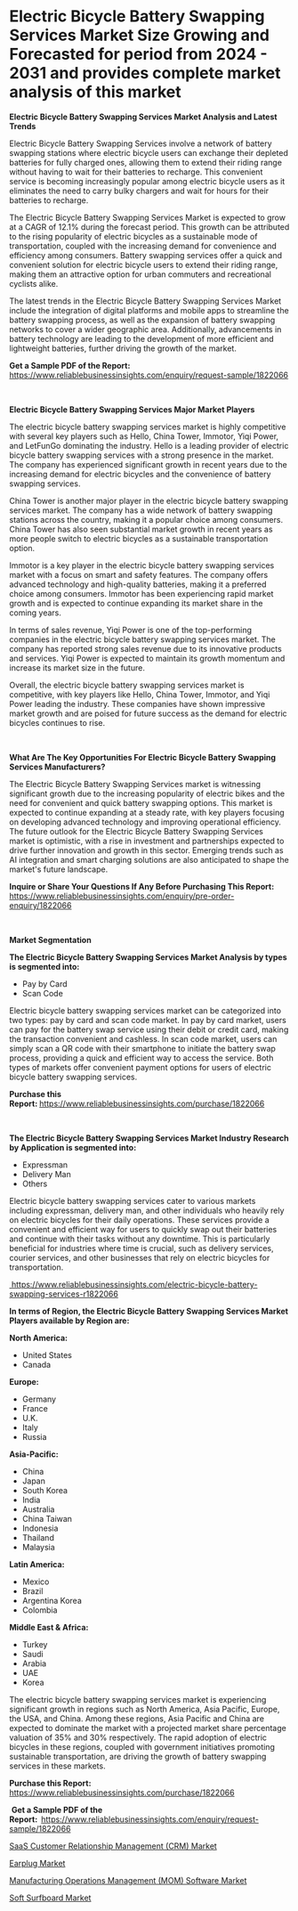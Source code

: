 <p><h1>Electric Bicycle Battery Swapping Services Market Size Growing and Forecasted for period from 2024 - 2031 and provides complete market analysis of this market</h1></p><p><strong>Electric Bicycle Battery Swapping Services Market Analysis and Latest Trends</strong></p>
<p><p>Electric Bicycle Battery Swapping Services involve a network of battery swapping stations where electric bicycle users can exchange their depleted batteries for fully charged ones, allowing them to extend their riding range without having to wait for their batteries to recharge. This convenient service is becoming increasingly popular among electric bicycle users as it eliminates the need to carry bulky chargers and wait for hours for their batteries to recharge.</p><p>The Electric Bicycle Battery Swapping Services Market is expected to grow at a CAGR of 12.1% during the forecast period. This growth can be attributed to the rising popularity of electric bicycles as a sustainable mode of transportation, coupled with the increasing demand for convenience and efficiency among consumers. Battery swapping services offer a quick and convenient solution for electric bicycle users to extend their riding range, making them an attractive option for urban commuters and recreational cyclists alike.</p><p>The latest trends in the Electric Bicycle Battery Swapping Services Market include the integration of digital platforms and mobile apps to streamline the battery swapping process, as well as the expansion of battery swapping networks to cover a wider geographic area. Additionally, advancements in battery technology are leading to the development of more efficient and lightweight batteries, further driving the growth of the market.</p></p>
<p><strong>Get a Sample PDF of the Report:&nbsp;</strong> <a href="https://www.reliablebusinessinsights.com/enquiry/request-sample/1822066">https://www.reliablebusinessinsights.com/enquiry/request-sample/1822066</a></p>
<p>&nbsp;</p>
<p><strong>Electric Bicycle Battery Swapping Services Major Market Players</strong></p>
<p><p>The electric bicycle battery swapping services market is highly competitive with several key players such as Hello, China Tower, Immotor, Yiqi Power, and LetFunGo dominating the industry. Hello is a leading provider of electric bicycle battery swapping services with a strong presence in the market. The company has experienced significant growth in recent years due to the increasing demand for electric bicycles and the convenience of battery swapping services.</p><p>China Tower is another major player in the electric bicycle battery swapping services market. The company has a wide network of battery swapping stations across the country, making it a popular choice among consumers. China Tower has also seen substantial market growth in recent years as more people switch to electric bicycles as a sustainable transportation option.</p><p>Immotor is a key player in the electric bicycle battery swapping services market with a focus on smart and safety features. The company offers advanced technology and high-quality batteries, making it a preferred choice among consumers. Immotor has been experiencing rapid market growth and is expected to continue expanding its market share in the coming years.</p><p>In terms of sales revenue, Yiqi Power is one of the top-performing companies in the electric bicycle battery swapping services market. The company has reported strong sales revenue due to its innovative products and services. Yiqi Power is expected to maintain its growth momentum and increase its market size in the future.</p><p>Overall, the electric bicycle battery swapping services market is competitive, with key players like Hello, China Tower, Immotor, and Yiqi Power leading the industry. These companies have shown impressive market growth and are poised for future success as the demand for electric bicycles continues to rise.</p></p>
<p>&nbsp;</p>
<p><strong>What Are The Key Opportunities For Electric Bicycle Battery Swapping Services Manufacturers?</strong></p>
<p><p>The Electric Bicycle Battery Swapping Services market is witnessing significant growth due to the increasing popularity of electric bikes and the need for convenient and quick battery swapping options. This market is expected to continue expanding at a steady rate, with key players focusing on developing advanced technology and improving operational efficiency. The future outlook for the Electric Bicycle Battery Swapping Services market is optimistic, with a rise in investment and partnerships expected to drive further innovation and growth in this sector. Emerging trends such as AI integration and smart charging solutions are also anticipated to shape the market's future landscape.</p></p>
<p><strong>Inquire or Share Your Questions If Any Before Purchasing This Report:</strong> <a href="https://www.reliablebusinessinsights.com/enquiry/pre-order-enquiry/1822066">https://www.reliablebusinessinsights.com/enquiry/pre-order-enquiry/1822066</a></p>
<p>&nbsp;</p>
<p><strong>Market Segmentation</strong></p>
<p><strong>The Electric Bicycle Battery Swapping Services Market Analysis by types is segmented into:</strong></p>
<p><ul><li>Pay by Card</li><li>Scan Code</li></ul></p>
<p><p>Electric bicycle battery swapping services market can be categorized into two types: pay by card and scan code market. In pay by card market, users can pay for the battery swap service using their debit or credit card, making the transaction convenient and cashless. In scan code market, users can simply scan a QR code with their smartphone to initiate the battery swap process, providing a quick and efficient way to access the service. Both types of markets offer convenient payment options for users of electric bicycle battery swapping services.</p></p>
<p><strong>Purchase this Report:&nbsp;</strong><a href="https://www.reliablebusinessinsights.com/purchase/1822066">https://www.reliablebusinessinsights.com/purchase/1822066</a></p>
<p>&nbsp;</p>
<p><strong>The Electric Bicycle Battery Swapping Services Market Industry Research by Application is segmented into:</strong></p>
<p><ul><li>Expressman</li><li>Delivery Man</li><li>Others</li></ul></p>
<p><p>Electric bicycle battery swapping services cater to various markets including expressman, delivery man, and other individuals who heavily rely on electric bicycles for their daily operations. These services provide a convenient and efficient way for users to quickly swap out their batteries and continue with their tasks without any downtime. This is particularly beneficial for industries where time is crucial, such as delivery services, courier services, and other businesses that rely on electric bicycles for transportation.</p></p>
<p><a href="https://www.reliablebusinessinsights.com/electric-bicycle-battery-swapping-services-r1822066">&nbsp;https://www.reliablebusinessinsights.com/electric-bicycle-battery-swapping-services-r1822066</a></p>
<p><strong>In terms of Region, the Electric Bicycle Battery Swapping Services Market Players available by Region are:</strong></p>
<p>
    <p> <strong> North America: </strong>
        <ul>
            <li>United States</li>
            <li>Canada</li>
        </ul>
        </p> 
    <p> <strong> Europe: </strong>
        <ul>
            <li>Germany</li>
            <li>France</li>
            <li>U.K.</li>
            <li>Italy</li>
            <li>Russia</li>
        </ul>
        </p> 
    <p> <strong> Asia-Pacific: </strong>
        <ul>
            <li>China</li>
            <li>Japan</li>
            <li>South Korea</li>
            <li>India</li>
            <li>Australia</li>
            <li>China Taiwan</li>
            <li>Indonesia</li>
            <li>Thailand</li>
            <li>Malaysia</li>
        </ul>
        </p> 
    <p> <strong> Latin America: </strong>
        <ul>
            <li>Mexico</li>
            <li>Brazil</li>
            <li>Argentina Korea</li>
            <li>Colombia</li>
        </ul>
        </p> 
    <p> <strong> Middle East & Africa: </strong>
        <ul>
            <li>Turkey</li>
            <li>Saudi</li>
            <li>Arabia</li>
            <li>UAE</li>
            <li>Korea</li>
        </ul>
    </p>
    </p>
<p><p>The electric bicycle battery swapping services market is experiencing significant growth in regions such as North America, Asia Pacific, Europe, the USA, and China. Among these regions, Asia Pacific and China are expected to dominate the market with a projected market share percentage valuation of 35% and 30% respectively. The rapid adoption of electric bicycles in these regions, coupled with government initiatives promoting sustainable transportation, are driving the growth of battery swapping services in these markets.</p></p>
<p><strong>Purchase this Report: </strong><a href="https://www.reliablebusinessinsights.com/purchase/1822066">https://www.reliablebusinessinsights.com/purchase/1822066</a></p>
<p>&nbsp;<strong>Get a Sample PDF of the Report:&nbsp;&nbsp;</strong><a href="https://www.reliablebusinessinsights.com/enquiry/request-sample/1822066">https://www.reliablebusinessinsights.com/enquiry/request-sample/1822066</a></p>
<p><strong></strong></p>
<p><p><a href="https://github.com/salfordkingie/Market-Research-Report-List-1/blob/main/saas-customer-relationship-management-crm-market.md">SaaS Customer Relationship Management (CRM) Market</a></p><p><a href="https://medium.com/@madw10245644/evaluating-global-earplug-market-trends-and-growth-opportunities-by-region-type-pu-foam-52688ff90f2f">Earplug Market</a></p><p><a href="https://github.com/julian6Skinner/Market-Research-Report-List-1/blob/main/manufacturing-operations-management-mom-software-market.md">Manufacturing Operations Management (MOM) Software Market</a></p><p><a href="https://medium.com/@millerjimk/global-soft-surfboard-market-analysis-trends-forecasts-and-growth-opportunities-2024-2031-in-590b965a24fb">Soft Surfboard Market</a></p></p>